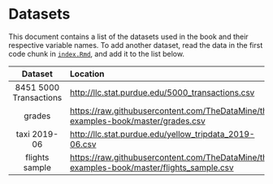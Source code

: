 # Datasets

This document contains a list of the datasets used in the book and their respective variable names. To add another dataset, read the data in the first code chunk in [`index.Rmd`](https://github.com/TheDataMine/the-examples-book/blob/master/index.Rmd), and add it to the list below.

| Dataset | Location | Variable name |
| :-------: | :-------- | :-------------: |
| 8451 5000 Transactions | http://llc.stat.purdue.edu/5000_transactions.csv | `5000_transactions` |
| grades | https://raw.githubusercontent.com/TheDataMine/the-examples-book/master/grades.csv | `grades` |
| taxi 2019-06 | http://llc.stat.purdue.edu/yellow_tripdata_2019-06.csv | `taxi_201906` |
| flights sample | https://raw.githubusercontent.com/TheDataMine/the-examples-book/master/flights_sample.csv | `flights_sample` |
